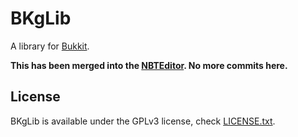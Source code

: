 BKgLib
======

A library for [Bukkit].

**This has been merged into the [NBTEditor]. No more commits here.**

License
-------

BKgLib is available under the GPLv3 license, check [LICENSE.txt](LICENSE.txt).



[Bukkit]: http://bukkit.org/
[NBTEditor]: https://github.com/goncalomb/NBTEditor
